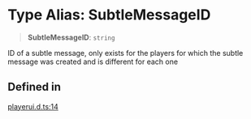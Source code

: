# Type Alias: SubtleMessageID

> **SubtleMessageID**: `string`

ID of a subtle message, only exists for the players for which the subtle message was created and is different for each one

## Defined in

[playerui.d.ts:14](https://github.com/trailtypes/trailtypes/blob/d937f1d958c278d7992fcdc0bff4efed599850d4/types/playerui.d.ts#L14)
